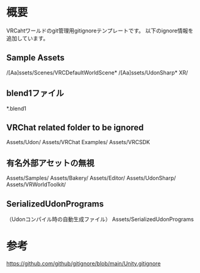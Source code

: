 # 概要
VRCahtワールドのgit管理用gitignoreテンプレートです。
以下のignore情報を追加しています。
## Sample Assets
/[Aa]ssets/Scenes/VRCDefaultWorldScene*
/[Aa]ssets/UdonSharp*
XR/
## blend1ファイル
*.blend1
## VRChat related folder to be ignored
Assets/Udon/
Assets/VRChat Examples/
Assets/VRCSDK
## 有名外部アセットの無視
Assets/Samples/
Assets/Bakery/
Assets/Editor/
Assets/UdonSharp/
Assets/VRWorldToolkit/
## SerializedUdonPrograms
（Udonコンパイル時の自動生成ファイル）
Assets/SerializedUdonPrograms

# 参考
https://github.com/github/gitignore/blob/main/Unity.gitignore
